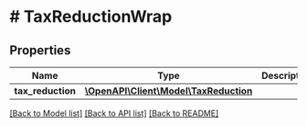 # # TaxReductionWrap

## Properties

Name | Type | Description | Notes
------------ | ------------- | ------------- | -------------
**tax_reduction** | [**\OpenAPI\Client\Model\TaxReduction**](TaxReduction.md) |  |

[[Back to Model list]](../../README.md#models) [[Back to API list]](../../README.md#endpoints) [[Back to README]](../../README.md)
